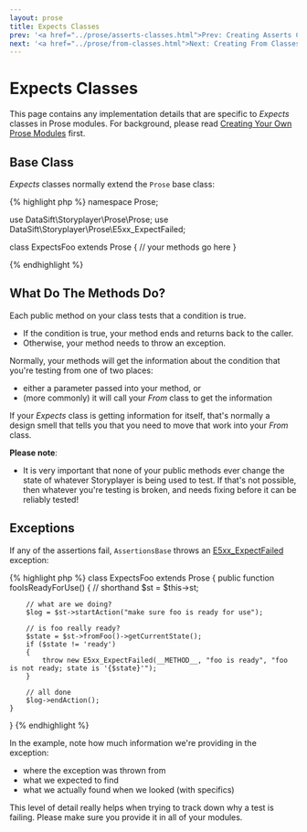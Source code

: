 ```yaml
---
layout: prose
title: Expects Classes
prev: '<a href="../prose/asserts-classes.html">Prev: Creating Asserts Classes</a>'
next: '<a href="../prose/from-classes.html">Next: Creating From Classes</a>'
---
```


# Expects Classes

This page contains any implementation details that are specific to _Expects_ classes in Prose modules.  For background, please read [Creating Your Own Prose Modules](creating-prose-modules.html) first.

## Base Class

_Expects_ classes normally extend the `Prose` base class:

{% highlight php %}
namespace Prose;

use DataSift\Storyplayer\Prose\Prose;
use DataSift\Storyplayer\Prose\E5xx_ExpectFailed;

class ExpectsFoo extends Prose
{
	// your methods go here
}

{% endhighlight %}

## What Do The Methods Do?

Each public method on your class tests that a condition is true.

* If the condition is true, your method ends and returns back to the caller.
* Otherwise, your method needs to throw an exception.

Normally, your methods will get the information about the condition that you're testing from one of two places:

* either a parameter passed into your method, or
* (more commonly) it will call your _From_ class to get the information

If your _Expects_ class is getting information for itself, that's normally a design smell that tells you that you need to move that work into your _From_ class.

__Please note__:

* It is very important that none of your public methods ever change the state of whatever Storyplayer is being used to test.  If that's not possible, then whatever you're testing is broken, and needs fixing before it can be reliably tested!

## Exceptions

If any of the assertions fail, `AssertionsBase` throws an [E5xx_ExpectFailed](exceptions.html#E5xx_ExpectFailed) exception:

{% highlight php %}
class ExpectsFoo extends Prose
{
	public function fooIsReadyForUse()
	{
		// shorthand
		$st = $this->st;

		// what are we doing?
		$log = $st->startAction("make sure foo is ready for use");

		// is foo really ready?
		$state = $st->fromFoo()->getCurrentState();
		if ($state != 'ready')
		{
			throw new E5xx_ExpectFailed(__METHOD__, "foo is ready", "foo is not ready; state is '{$state}'");
		}

		// all done
		$log->endAction();
	}
}
{% endhighlight %}

In the example, note how much information we're providing in the exception:

* where the exception was thrown from
* what we expected to find
* what we actually found when we looked (with specifics)

This level of detail really helps when trying to track down why a test is failing.  Please make sure you provide it in all of your modules.